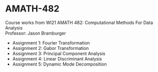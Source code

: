 # AMATH-482

Course works from WI21 AMATH 482: Computational Methods For Data Analysis \
Professor: Jason Bramburger

* Assignment 1: Fourier Transformation
* Assignment 2: Gabor Transformation
* Assignment 3: Principal Component Analysis
* Assignment 4: Linear Discriminant Analysis
* Assignment 5: Dynamic Mode Decomposition
